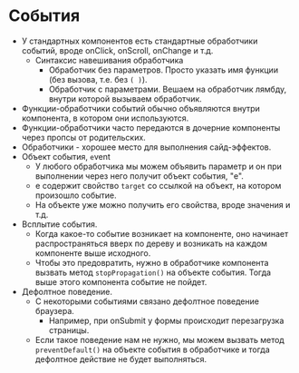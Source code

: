 # События

* У стандартных компонентов есть стандартные обработчики событий, вроде onClick, onScroll, onChange и т.д.
  * Синтаксис навешивания обработчика
    * Обработчик без параметров. Просто указать имя функции (без вызова, т.е. без `( )`).
    * Обработчик с параметрами. Вешаем на обработчик лямбду, внутри которой вызываем обработчик.
* Функции-обработчики событий обычно объявляются внутри компонента, в котором они используются.
* Функции-обработчики часто передаются в дочерние компоненты через пропсы от родительских.
* Обработчики - хорошее место для выполнения сайд-эффектов.
* Объект события, `e`vent
  * У любого обработчика мы можем объявить параметр и он при выполнении через него получит объект события, "e".
  * e содержит свойство `target` со ссылкой на объект, на котором произошло событие.
  * На объекте уже можно получить его свойства, вроде значения и т.д.
* Всплытие события.
  * Когда какое-то событие возникает на компоненте, оно начинает распространяться вверх по дереву и возникать на каждом компоненте выше исходного.
  * Чтобы это предовратить, нужно в обработчике компонента вызвать метод `stopPropagation()` на объекте события. Тогда выше этого компонента событие не пойдет.
* Дефолтное поведение.
  * С некоторыми событиями связано дефолтное поведение браузера.
    * Например, при onSubmit у формы происходит перезагрузка страницы.
  * Если такое поведение нам не нужно, мы можем вызвать метод `preventDefault()` на объекте события в обработчике и тогда дефолтное действие не будет выполняться.